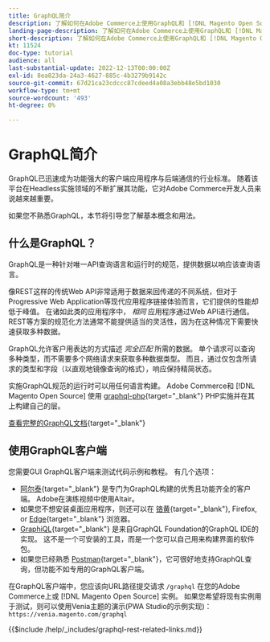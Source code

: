 ```yaml
---
title: GraphQL简介
description: 了解如何在Adobe Commerce上使用GraphQL和 [!DNL Magento Open Source]. 对Adobe Commerce和使用GraphQLGET和POST调用 [!DNL Magento Open Source].
landing-page-description: 了解如何在Adobe Commerce上使用GraphQL和 [!DNL Magento Open Source]. 对Adobe Commerce和使用GraphQLGET和POST调用 [!DNL Magento Open Source].
short-description: 了解如何在Adobe Commerce上使用GraphQL和 [!DNL Magento Open Source]. 对Adobe Commerce和使用GraphQLGET和POST调用 [!DNL Magento Open Source].
kt: 11524
doc-type: tutorial
audience: all
last-substantial-update: 2022-12-13T00:00:00Z
exl-id: 8ea823da-24a3-4627-885c-4b3279b9142c
source-git-commit: 67d21ca23cdccc87cdeed4a08a3ebb48e5bd1030
workflow-type: tm+mt
source-wordcount: '493'
ht-degree: 0%

---
```


# GraphQL简介

GraphQL已迅速成为功能强大的客户端应用程序与后端通信的行业标准。 随着该平台在Headless实施领域的不断扩展其功能，它对Adobe Commerce开发人员来说越来越重要。

如果您不熟悉GraphQL，本节将引导您了解基本概念和用法。

## 什么是GraphQL？

GraphQL是一种针对唯一API查询语言和运行时的规范，提供数据以响应该查询语言。

像REST这样的传统Web API非常适用于数据来回传递的不同系统，但对于Progressive Web Application等现代应用程序链接体验而言，它们提供的性能却低于峰值。 在诸如此类的应用程序中， _相同_ 应用程序通过Web API进行通信。 REST等方案的规范化方法通常不能提供适当的灵活性，因为在这种情况下需要快速获取多种数据。

GraphQL允许客户用表达的方式描述 _完全匹配_ 所需的数据。 单个请求可以查询多种类型，而不需要多个网络请求来获取多种数据类型。 而且，通过仅包含所请求的类型和字段（以直观地镜像查询的格式），响应保持精简状态。

实施GraphQL规范的运行时可以用任何语言构建。 Adobe Commerce和 [!DNL Magento Open Source] 使用
[graphql-php](https://webonyx.github.io/graphql-php/){target="_blank"} PHP实施并在其上构建自己的层。

[查看完整的GraphQL文档](https://graphql.org/learn){target="_blank"}

## 使用GraphQL客户端

您需要GUI GraphQL客户端来测试代码示例和教程。 有几个选项：

* [阿尔泰](https://altairgraphql.dev/){target="_blank"} 是专门为GraphQL构建的优秀且功能齐全的客户端。 Adobe在演练视频中使用Altair。
* 如果您不想安装桌面应用程序，则还可以在
   [铬黄](https://chrome.google.com/webstore/detail/altair-graphql-client/flnheeellpciglgpaodhkhmapeljopja){target="_blank"}, Firefox, or [Edge](https://microsoftedge.microsoft.com/addons/detail/altair-graphql-client/kpggioiimijgcalmnfnalgglgooonopa){target="_blank"} 浏览器。
* [GraphiQL](https://github.com/graphql/graphiql/tree/main/packages/graphiql){target="_blank"} 是来自GraphQL Foundation的GraphQL IDE的实现。 这不是一个可安装的工具，而是一个您可以自己用来构建界面的软件包。
* 如果您已经熟悉 [Postman](https://www.postman.com/){target="_blank"}，它可很好地支持GraphQL查询，但功能不如专用的GraphQL客户端。

在GraphQL客户端中，您应该向URL路径提交请求 `/graphql` 在您的Adobe Commerce上或 [!DNL Magento Open Source] 实例。 如果您希望将现有实例用于测试，则可以使用Venia主题的演示(PWA Studio的示例实现)： `https://venia.magento.com/graphql`

{{$include /help/_includes/graphql-rest-related-links.md}}
